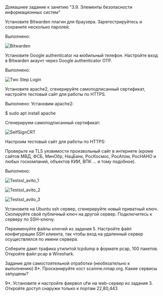 Домашнее задание к занятию "3.9. Элементы безопасности информационных систем"


Установите Bitwarden плагин для браузера. Зарегестрируйтесь и сохраните несколько паролей.

Выполнено:

![Bitwarden](https://user-images.githubusercontent.com/95014681/167627939-dd9b6429-ad96-485d-8d48-a86baf2d03aa.png)


Установите Google authenticator на мобильный телефон. Настройте вход в Bitwarden акаунт через Google authenticator OTP.

Выполнено:

![Two Step Login](https://user-images.githubusercontent.com/95014681/167628814-2fea4f1c-4140-4047-9648-b74031c4b4b6.png)


Установите apache2, сгенерируйте самоподписанный сертификат, настройте тестовый сайт для работы по HTTPS.

Выполнено:
Установим apache2:


$ sudo apt install apache

Сгенерируем самоподписанный сертификат:


![SelfSignCRT](https://user-images.githubusercontent.com/95014681/167644143-5b053f79-7904-4c30-ac7d-c90d67027cf5.png)


Настроим тестовый сайт для работы по HTTPS:



Проверьте на TLS уязвимости произвольный сайт в интернете (кроме сайтов МВД, ФСБ, МинОбр, НацБанк, РосКосмос, РосАтом, РосНАНО и любых госкомпаний, объектов КИИ, ВПК ... и тому подобное).


Выполнено:

![Testssl_avito_1](https://user-images.githubusercontent.com/95014681/168484959-4e828a53-7819-4e50-b45d-c6ebdf030181.png)

![Testssl_avito_2](https://user-images.githubusercontent.com/95014681/168484967-519d0409-94e4-4fe4-ae1a-ac537a959502.png)

![Testssl_avito_3](https://user-images.githubusercontent.com/95014681/168484973-4f78bc49-77c1-4fae-b4a7-86dffcc7acdf.png)


Установите на Ubuntu ssh сервер, сгенерируйте новый приватный ключ. Скопируйте свой публичный ключ на другой сервер. Подключитесь к серверу по SSH-ключу.

Переименуйте файлы ключей из задания 5. Настройте файл конфигурации SSH клиента, так чтобы вход на удаленный сервер осуществлялся по имени сервера.

Соберите дамп трафика утилитой tcpdump в формате pcap, 100 пакетов. Откройте файл pcap в Wireshark.

Задание для самостоятельной отработки (необязательно к выполнению)
8*. Просканируйте хост scanme.nmap.org. Какие сервисы запущены?

9*. Установите и настройте фаервол ufw на web-сервер из задания 3. Откройте доступ снаружи только к портам 22,80,443







